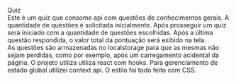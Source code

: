 Quiz<br/>
Este é um quiz que consome api com questões de conhecimentos gerais. A quantidade de questões é solicitada inicialmente. Após prosseguir um quiz será iniciado com a quantidade de questões escolhidas. Após a última questão respondida, o valor total da pontuação será exibido na tela. <br/>
As questões são armazenadas no localstorage para que as mesmas não sejam perdidas, como por exemplo, após um carregamento acidental da página.
O projeto utiliza utiliza react com hooks. Para gerenciamento de estado global utilizei context api. O estilo foi todo feito com CSS.
